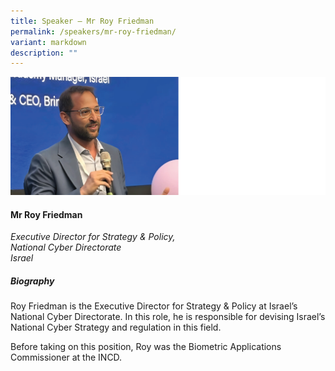 ```yaml
---
title: Speaker – Mr Roy Friedman
permalink: /speakers/mr-roy-friedman/
variant: markdown
description: ""
---
```

![](/images/2025%20speakers/Roy_Friedman.png)
#### **Mr Roy Friedman**

*Executive Director for Strategy &amp; Policy, <br>National Cyber Directorate<br>Israel*

##### **Biography**
Roy Friedman is the Executive Director for Strategy &amp; Policy at Israel’s National Cyber Directorate. In this role, he is responsible for devising Israel’s National Cyber Strategy and regulation in this field.

Before taking on this position, Roy was the Biometric Applications Commissioner at the INCD.